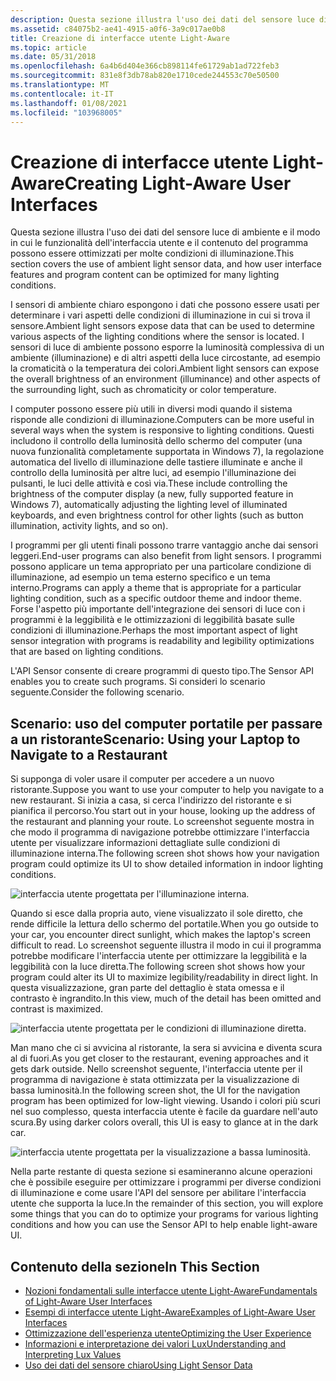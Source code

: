 ```yaml
---
description: Questa sezione illustra l'uso dei dati del sensore luce di ambiente e il modo in cui le funzionalità dell'interfaccia utente e il contenuto del programma possono essere ottimizzati per molte condizioni di illuminazione.
ms.assetid: c84075b2-ae41-4915-a0f6-3a9c017ae0b8
title: Creazione di interfacce utente Light-Aware
ms.topic: article
ms.date: 05/31/2018
ms.openlocfilehash: 6a4b6d404e366cb898114fe61729ab1ad722feb3
ms.sourcegitcommit: 831e8f3db78ab820e1710cede244553c70e50500
ms.translationtype: MT
ms.contentlocale: it-IT
ms.lasthandoff: 01/08/2021
ms.locfileid: "103968005"
---
```

# <a name="creating-light-aware-user-interfaces"></a><span data-ttu-id="8805c-103">Creazione di interfacce utente Light-Aware</span><span class="sxs-lookup"><span data-stu-id="8805c-103">Creating Light-Aware User Interfaces</span></span>

<span data-ttu-id="8805c-104">Questa sezione illustra l'uso dei dati del sensore luce di ambiente e il modo in cui le funzionalità dell'interfaccia utente e il contenuto del programma possono essere ottimizzati per molte condizioni di illuminazione.</span><span class="sxs-lookup"><span data-stu-id="8805c-104">This section covers the use of ambient light sensor data, and how user interface features and program content can be optimized for many lighting conditions.</span></span>

<span data-ttu-id="8805c-105">I sensori di ambiente chiaro espongono i dati che possono essere usati per determinare i vari aspetti delle condizioni di illuminazione in cui si trova il sensore.</span><span class="sxs-lookup"><span data-stu-id="8805c-105">Ambient light sensors expose data that can be used to determine various aspects of the lighting conditions where the sensor is located.</span></span> <span data-ttu-id="8805c-106">I sensori di luce di ambiente possono esporre la luminosità complessiva di un ambiente (illuminazione) e di altri aspetti della luce circostante, ad esempio la cromaticità o la temperatura dei colori.</span><span class="sxs-lookup"><span data-stu-id="8805c-106">Ambient light sensors can expose the overall brightness of an environment (illuminance) and other aspects of the surrounding light, such as chromaticity or color temperature.</span></span>

<span data-ttu-id="8805c-107">I computer possono essere più utili in diversi modi quando il sistema risponde alle condizioni di illuminazione.</span><span class="sxs-lookup"><span data-stu-id="8805c-107">Computers can be more useful in several ways when the system is responsive to lighting conditions.</span></span> <span data-ttu-id="8805c-108">Questi includono il controllo della luminosità dello schermo del computer (una nuova funzionalità completamente supportata in Windows 7), la regolazione automatica del livello di illuminazione delle tastiere illuminate e anche il controllo della luminosità per altre luci, ad esempio l'illuminazione dei pulsanti, le luci delle attività e così via.</span><span class="sxs-lookup"><span data-stu-id="8805c-108">These include controlling the brightness of the computer display (a new, fully supported feature in Windows 7), automatically adjusting the lighting level of illuminated keyboards, and even brightness control for other lights (such as button illumination, activity lights, and so on).</span></span>

<span data-ttu-id="8805c-109">I programmi per gli utenti finali possono trarre vantaggio anche dai sensori leggeri.</span><span class="sxs-lookup"><span data-stu-id="8805c-109">End-user programs can also benefit from light sensors.</span></span> <span data-ttu-id="8805c-110">I programmi possono applicare un tema appropriato per una particolare condizione di illuminazione, ad esempio un tema esterno specifico e un tema interno.</span><span class="sxs-lookup"><span data-stu-id="8805c-110">Programs can apply a theme that is appropriate for a particular lighting condition, such as a specific outdoor theme and indoor theme.</span></span> <span data-ttu-id="8805c-111">Forse l'aspetto più importante dell'integrazione dei sensori di luce con i programmi è la leggibilità e le ottimizzazioni di leggibilità basate sulle condizioni di illuminazione.</span><span class="sxs-lookup"><span data-stu-id="8805c-111">Perhaps the most important aspect of light sensor integration with programs is readability and legibility optimizations that are based on lighting conditions.</span></span>

<span data-ttu-id="8805c-112">L'API Sensor consente di creare programmi di questo tipo.</span><span class="sxs-lookup"><span data-stu-id="8805c-112">The Sensor API enables you to create such programs.</span></span> <span data-ttu-id="8805c-113">Si consideri lo scenario seguente.</span><span class="sxs-lookup"><span data-stu-id="8805c-113">Consider the following scenario.</span></span>

## <a name="scenario-using-your-laptop-to-navigate-to-a-restaurant"></a><span data-ttu-id="8805c-114">Scenario: uso del computer portatile per passare a un ristorante</span><span class="sxs-lookup"><span data-stu-id="8805c-114">Scenario: Using your Laptop to Navigate to a Restaurant</span></span>

<span data-ttu-id="8805c-115">Si supponga di voler usare il computer per accedere a un nuovo ristorante.</span><span class="sxs-lookup"><span data-stu-id="8805c-115">Suppose you want to use your computer to help you navigate to a new restaurant.</span></span> <span data-ttu-id="8805c-116">Si inizia a casa, si cerca l'indirizzo del ristorante e si pianifica il percorso.</span><span class="sxs-lookup"><span data-stu-id="8805c-116">You start out in your house, looking up the address of the restaurant and planning your route.</span></span> <span data-ttu-id="8805c-117">Lo screenshot seguente mostra in che modo il programma di navigazione potrebbe ottimizzare l'interfaccia utente per visualizzare informazioni dettagliate sulle condizioni di illuminazione interna.</span><span class="sxs-lookup"><span data-stu-id="8805c-117">The following screen shot shows how your navigation program could optimize its UI to show detailed information in indoor lighting conditions.</span></span>

![interfaccia utente progettata per l'illuminazione interna.](images/nav-normal.png)

<span data-ttu-id="8805c-119">Quando si esce dalla propria auto, viene visualizzato il sole diretto, che rende difficile la lettura dello schermo del portatile.</span><span class="sxs-lookup"><span data-stu-id="8805c-119">When you go outside to your car, you encounter direct sunlight, which makes the laptop's screen difficult to read.</span></span> <span data-ttu-id="8805c-120">Lo screenshot seguente illustra il modo in cui il programma potrebbe modificare l'interfaccia utente per ottimizzare la leggibilità e la leggibilità con la luce diretta.</span><span class="sxs-lookup"><span data-stu-id="8805c-120">The following screen shot shows how your program could alter its UI to maximize legibility/readability in direct light.</span></span> <span data-ttu-id="8805c-121">In questa visualizzazione, gran parte del dettaglio è stata omessa e il contrasto è ingrandito.</span><span class="sxs-lookup"><span data-stu-id="8805c-121">In this view, much of the detail has been omitted and contrast is maximized.</span></span>

![interfaccia utente progettata per le condizioni di illuminazione diretta.](images/nav-contrast.png)

<span data-ttu-id="8805c-123">Man mano che ci si avvicina al ristorante, la sera si avvicina e diventa scura al di fuori.</span><span class="sxs-lookup"><span data-stu-id="8805c-123">As you get closer to the restaurant, evening approaches and it gets dark outside.</span></span> <span data-ttu-id="8805c-124">Nello screenshot seguente, l'interfaccia utente per il programma di navigazione è stata ottimizzata per la visualizzazione di bassa luminosità.</span><span class="sxs-lookup"><span data-stu-id="8805c-124">In the following screen shot, the UI for the navigation program has been optimized for low-light viewing.</span></span> <span data-ttu-id="8805c-125">Usando i colori più scuri nel suo complesso, questa interfaccia utente è facile da guardare nell'auto scura.</span><span class="sxs-lookup"><span data-stu-id="8805c-125">By using darker colors overall, this UI is easy to glance at in the dark car.</span></span>

![interfaccia utente progettata per la visualizzazione a bassa luminosità.](images/nav-lowlight.png)

<span data-ttu-id="8805c-127">Nella parte restante di questa sezione si esamineranno alcune operazioni che è possibile eseguire per ottimizzare i programmi per diverse condizioni di illuminazione e come usare l'API del sensore per abilitare l'interfaccia utente che supporta la luce.</span><span class="sxs-lookup"><span data-stu-id="8805c-127">In the remainder of this section, you will explore some things that you can do to optimize your programs for various lighting conditions and how you can use the Sensor API to help enable light-aware UI.</span></span>

## <a name="in-this-section"></a><span data-ttu-id="8805c-128">Contenuto della sezione</span><span class="sxs-lookup"><span data-stu-id="8805c-128">In This Section</span></span>

-   [<span data-ttu-id="8805c-129">Nozioni fondamentali sulle interfacce utente Light-Aware</span><span class="sxs-lookup"><span data-stu-id="8805c-129">Fundamentals of Light-Aware User Interfaces</span></span>](fundamentals-of-light-aware-user-interfaces.md)
-   [<span data-ttu-id="8805c-130">Esempi di interfacce utente Light-Aware</span><span class="sxs-lookup"><span data-stu-id="8805c-130">Examples of Light-Aware User Interfaces</span></span>](examples-of-light-aware-user-interfaces.md)
-   [<span data-ttu-id="8805c-131">Ottimizzazione dell'esperienza utente</span><span class="sxs-lookup"><span data-stu-id="8805c-131">Optimizing the User Experience</span></span>](optimizing-the-user-experience.md)
-   [<span data-ttu-id="8805c-132">Informazioni e interpretazione dei valori Lux</span><span class="sxs-lookup"><span data-stu-id="8805c-132">Understanding and Interpreting Lux Values</span></span>](understanding-and-interpreting-lux-values.md)
-   [<span data-ttu-id="8805c-133">Uso dei dati del sensore chiaro</span><span class="sxs-lookup"><span data-stu-id="8805c-133">Using Light Sensor Data</span></span>](handling-data-from-multiple-light-sensors.md)

 

 



